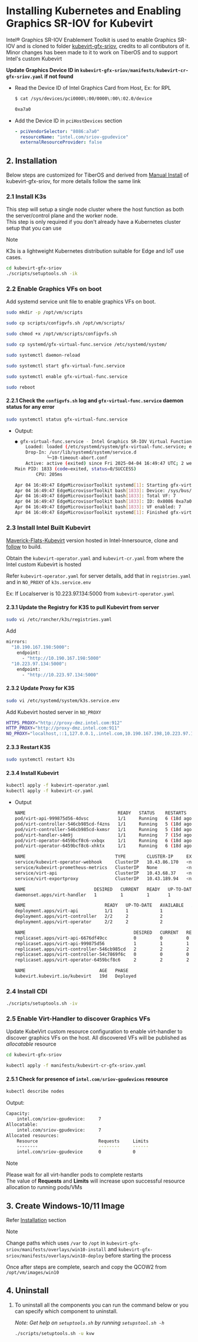 # Installing Kubernetes and Enabling Graphics SR-IOV for Kubevirt

Intel® Graphics SR-IOV Enablement Toolkit is used to enable Graphics SR-IOV and is cloned to folder [kubevirt-gfx-sriov](https://github.com/intel/kubevirt-gfx-sriov), credits to all contibutors of it. Minor changes has been made to it to work on TiberOS and to support Intel's custom Kubevirt

**Update Graphics Device ID in `kubevirt-gfx-sriov/manifests/kubevirt-cr-gfx-sriov.yaml` if not found**
  - Read the Device ID of Intel Graphics Card from Host, Ex: for RPL
    ```sh
    $ cat /sys/devices/pci0000\:00/0000\:00\:02.0/device

    0xa7a0
    ```
  - Add the Device ID in `pciHostDevices` section
    ```yaml
    - pciVendorSelector: "8086:a7a0"
      resourceName: "intel.com/sriov-gpudevice"
      externalResourceProvider: false
    ```

## 2. Installation
Below steps are customized for TiberOS and derived from [Manual Install](../kubevirt-gfx-sriov/docs/manual-install.md) of kubevirt-gfx-sriov, for more details follow the same link

### 2.1 Install K3s

This step will setup a single node cluster where the host function as both the server/control plane and the worker node.\
This step is only required if you don't already have a Kubernetes cluster setup that you can use

> [!Note]
> K3s is a lightweight Kubernetes distribution suitable for Edge and IoT use cases.

```sh
cd kubevirt-gfx-sriov
./scripts/setuptools.sh -ik
```

### 2.2 Enable Graphics VFs on boot

Add systemd service unit file to enable graphics VFs on boot.
```sh
sudo mkdir -p /opt/vm/scripts

sudo cp scripts/configvfs.sh /opt/vm/scripts/

sudo chmod +x /opt/vm/scripts/configvfs.sh

sudo cp systemd/gfx-virtual-func.service /etc/systemd/system/

sudo systemctl daemon-reload

sudo systemctl start gfx-virtual-func.service

sudo systemctl enable gfx-virtual-func.service

sudo reboot
```

#### 2.2.1 Check the `configvfs.sh` log and `gfx-virtual-func.service` daemon status for any error
```sh
sudo systemctl status gfx-virtual-func.service
```
-   Output:
    ```sh
    ● gfx-virtual-func.service - Intel Graphics SR-IOV Virtual Function Manager
        Loaded: loaded (/etc/systemd/system/gfx-virtual-func.service; enabled; preset: disabled)
        Drop-In: /usr/lib/systemd/system/service.d
                └─10-timeout-abort.conf
        Active: active (exited) since Fri 2025-04-04 16:49:47 UTC; 2 weeks 4 days ago
    Main PID: 1833 (code=exited, status=0/SUCCESS)
            CPU: 205ms

    Apr 04 16:49:47 EdgeMicrovisorToolkit systemd[1]: Starting gfx-virtual-func.service - Intel Graphics SR-IOV Virtual Function Manager...
    Apr 04 16:49:47 EdgeMicrovisorToolkit bash[1833]: Device: /sys/bus/pci/devices/0000:00:02.0
    Apr 04 16:49:47 EdgeMicrovisorToolkit bash[1833]: Total VF: 7
    Apr 04 16:49:47 EdgeMicrovisorToolkit bash[1833]: ID: 0x8086 0xa7a0
    Apr 04 16:49:47 EdgeMicrovisorToolkit bash[1833]: VF enabled: 7
    Apr 04 16:49:47 EdgeMicrovisorToolkit systemd[1]: Finished gfx-virtual-func.service - Intel Graphics SR-IOV Virtual Function Manager.
    ```

### 2.3 Install Intel Built Kubevirt
[Maverick-Flats-Kubevirt](https://github.com/intel-innersource/applications.virtualization.maverickflats-kubevirt-itep) version hosted in Intel-Innersource, clone and [follow](https://github.com/intel-innersource/applications.virtualization.maverickflats-kubevirt-itep/blob/v1.5.0/docs/build-the-builder.md) to build.

Obtain the `kubevirt-operator.yaml` and `kubevirt-cr.yaml` from where the Intel custom Kubevirt is hosted

Refer `kubevirt-operator.yaml` for server details, add that in `registries.yaml` and in `NO_PROXY` of `k3s.service.env`

Ex: If Localserver is 10.223.97.134:5000 from `kubevirt-operator.yaml`

#### 2.3.1 Update the Registry for K3S to pull Kubevirt from server
```sh
sudo vi /etc/rancher/k3s/registries.yaml
```
Add
```sh
mirrors:
  "10.190.167.198:5000":
    endpoint:
      - "http://10.190.167.198:5000"
  "10.223.97.134:5000":
    endpoint:
      - "http://10.223.97.134:5000"
```

#### 2.3.2 Update Proxy for K3S
```sh
sudo vi /etc/systemd/system/k3s.service.env
```
Add Kubevirt hosted server in `NO_PROXY`
```sh
HTTPS_PROXY="http://proxy-dmz.intel.com:912"
HTTP_PROXY="http://proxy-dmz.intel.com:911"
NO_PROXY="localhost,::1,127.0.0.1,.intel.com,10.190.167.198,10.223.97.134"
```

#### 2.3.3 Restart K3S
```sh
sudo systemctl restart k3s
```

#### 2.3.4 Install Kubevirt
```sh
kubectl apply -f kubevirt-operator.yaml
kubectl apply -f kubevirt-cr.yaml
```
-   Output
    ```sh
    NAME                                   READY   STATUS    RESTARTS      AGE
    pod/virt-api-999875d56-4dvsc           1/1     Running   6 (18d ago)   19d
    pod/virt-controller-546cb985cd-f4zns   1/1     Running   5 (18d ago)   19d
    pod/virt-controller-546cb985cd-kxmsr   1/1     Running   5 (18d ago)   19d
    pod/virt-handler-s4m9j                 1/1     Running   7 (15d ago)   19d
    pod/virt-operator-6459bcf8c6-vxbqx     1/1     Running   6 (18d ago)   19d
    pod/virt-operator-6459bcf8c6-xhktx     1/1     Running   6 (18d ago)   19d

    NAME                                  TYPE        CLUSTER-IP     EXTERNAL-IP   PORT(S)   AGE
    service/kubevirt-operator-webhook     ClusterIP   10.43.86.170   <none>        443/TCP   19d
    service/kubevirt-prometheus-metrics   ClusterIP   None           <none>        443/TCP   19d
    service/virt-api                      ClusterIP   10.43.68.37    <none>        443/TCP   19d
    service/virt-exportproxy              ClusterIP   10.43.189.94   <none>        443/TCP   19d

    NAME                          DESIRED   CURRENT   READY   UP-TO-DATE   AVAILABLE   NODE SELECTOR            AGE
    daemonset.apps/virt-handler   1         1         1       1            1           kubernetes.io/os=linux   19d

    NAME                              READY   UP-TO-DATE   AVAILABLE   AGE
    deployment.apps/virt-api          1/1     1            1           19d
    deployment.apps/virt-controller   2/2     2            2           19d
    deployment.apps/virt-operator     2/2     2            2           19d

    NAME                                         DESIRED   CURRENT   READY   AGE
    replicaset.apps/virt-api-6676df49cc          0         0         0       19d
    replicaset.apps/virt-api-999875d56           1         1         1       19d
    replicaset.apps/virt-controller-546cb985cd   2         2         2       19d
    replicaset.apps/virt-controller-54c7869f6c   0         0         0       19d
    replicaset.apps/virt-operator-6459bcf8c6     2         2         2       19d

    NAME                            AGE   PHASE
    kubevirt.kubevirt.io/kubevirt   19d   Deployed
    ```

### 2.4 Install CDI
```sh
./scripts/setuptools.sh -iv
```

### 2.5 Enable Virt-Handler to discover Graphics VFs
Update KubeVirt custom resource configuration to enable virt-handler to discover graphics VFs on the host. All discovered VFs will be published as *allocatable* resource
```sh
cd kubevirt-gfx-sriov

kubectl apply -f manifests/kubevirt-cr-gfx-sriov.yaml
```

#### 2.5.1 Check for presence of `intel.com/sriov-gpudevices` resource

```sh
kubectl describe nodes
```
Output:
```sh
Capacity:
    intel.com/sriov-gpudevice:     7
Allocatable:
    intel.com/sriov-gpudevice:     7
Allocated resources:
    Resource                       Requests     Limits
    --------                       --------     ------
    intel.com/sriov-gpudevice      0            0
```
> [!Note] 
> Please wait for all virt-handler pods to complete restarts\
> The value of **Requests** and **Limits** will increase upon successful resource allocation to running pods/VMs

## 3. Create Windows-10/11 Image

Refer [Installation](../kubevirt-gfx-sriov/docs/deploy-windows-vm.md#installation) section

> [!Note]
> Change paths which uses `/var` to `/opt` in `kubevirt-gfx-sriov/manifests/overlays/win10-install` and `kubevirt-gfx-sriov/manifests/overlays/win10-deploy` before starting the process

Once after steps are complete, search and copy the QCOW2 from `/opt/vm/images/win10`

## 4. Uninstall

1. To uninstall all the components you can run the command below or you can specify which component to uninstall.

   *Note: Get help on `setuptools.sh` by running `setupstool.sh -h`*
   ```sh
   ./scripts/setuptools.sh -u kvw
   ``` 